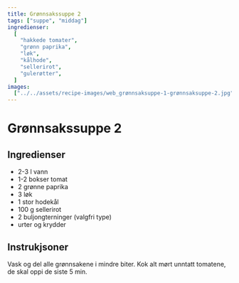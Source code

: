 ```yaml
---
title: Grønnsakssuppe 2
tags: ["suppe", "middag"]
ingredienser:
  [
    "hakkede tomater",
    "grønn paprika",
    "løk",
    "kålhode",
    "sellerirot",
    "gulerøtter",
  ]
images:
  ["../../assets/recipe-images/web_grønnsaksuppe-1-grønnsaksuppe-2.jpg"]
---
```


# Grønnsakssuppe 2

## Ingredienser

- 2-3 l vann
- 1-2 bokser tomat
- 2 grønne paprika
- 3 løk
- 1 stor hodekål
- 100 g sellerirot
- 2 buljongterninger (valgfri type)
- urter og krydder

## Instrukjsoner

Vask og del alle grønnsakene i mindre biter. Kok alt mørt unntatt tomatene, de skal oppi de siste 5 min.
